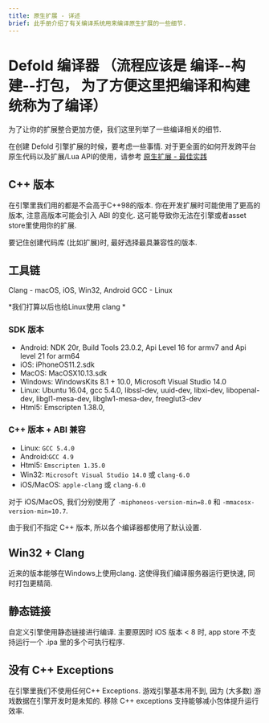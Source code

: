 ```yaml
---
title: 原生扩展 - 详述
brief: 此手册介绍了有关编译系统用来编译原生扩展的一些细节.
---
```


# Defold 编译器 （流程应该是 编译--构建--打包， 为了方便这里把编译和构建统称为了编译）

为了让你的扩展整合更加方便，我们这里列举了一些编译相关的细节.

在创建 Defold 引擎扩展的时候，要考虑一些事情.
对于更全面的如何开发跨平台原生代码以及扩展/Lua API的使用，请参考 [原生扩展 - 最佳实践](/manuals/extensions-best-practices)

## C++ 版本

在引擎里我们用的都是不会高于C++98的版本. 你在开发扩展时可能使用了更高的版本, 注意高版本可能会引入 ABI 的变化. 这可能导致你无法在引擎或者asset store里使用你的扩展.

要记住创建代码库 (比如扩展)时, 最好选择最具兼容性的版本.

## 工具链

Clang - macOS, iOS, Win32, Android
GCC - Linux

*我们打算以后也给Linux使用 clang *

### SDK 版本

* Android: NDK 20r, Build Tools 23.0.2, Api Level 16 for armv7 and Api level 21 for arm64
* iOS: iPhoneOS11.2.sdk
* MacOS: MacOSX10.13.sdk
* Windows: WindowsKits 8.1 + 10.0, Microsoft Visual Studio 14.0
* Linux: Ubuntu 16.04, gcc 5.4.0, libssl-dev, uuid-dev, libxi-dev, libopenal-dev, libgl1-mesa-dev, libglw1-mesa-dev, freeglut3-dev
* Html5: Emscripten 1.38.0,

### C++ 版本 + ABI 兼容

* Linux: `GCC 5.4.0`
* Android:`GCC 4.9`
* Html5: `Emscripten 1.35.0`
* Win32: `Microsoft Visual Studio 14.0` 或 `clang-6.0`
* iOS/MacOS: `apple-clang` 或 `clang-6.0`

对于 iOS/MacOS, 我们分别使用了 `-miphoneos-version-min=8.0` 和 `-mmacosx-version-min=10.7`.

由于我们不指定 C++ 版本, 所以各个编译器都使用了默认设置.

## Win32 + Clang

近来的版本能够在Windows上使用clang.
这使得我们编译服务器运行更快速, 同时打包更精简.

## 静态链接

自定义引擎使用静态链接进行编译.
主要原因时 iOS 版本 < 8 时, app store 不支持运行一个 .ipa 里的多个可执行程序.

## 没有 C++ Exceptions

在引擎里我们不使用任何C++ Exceptions.
游戏引擎基本用不到, 因为 (大多数) 游戏数据在引擎开发时是未知的.
移除 C++ exceptions 支持能够减小包体提升运行效率.
